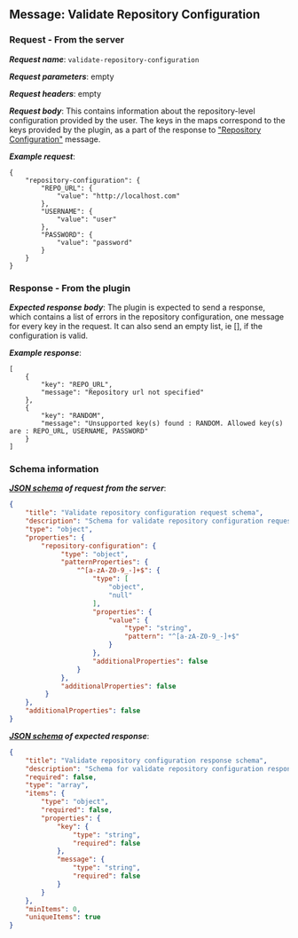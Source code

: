 ## Message: Validate Repository Configuration
 
### Request - From the server

***Request name***: ```validate-repository-configuration```

***Request parameters***: empty

***Request headers***: empty

***Request body***: This contains information about the repository-level configuration provided by the user. The keys in the maps correspond to the keys provided by the plugin, as a part of the response to ["Repository Configuration"](repository_configuration.md) message.

***Example request***:
```{json}
{
    "repository-configuration": {
        "REPO_URL": {
            "value": "http://localhost.com"
        },
        "USERNAME": {
            "value": "user"
        },
        "PASSWORD": {
            "value": "password"
        }
    }
}
```

### Response - From the plugin

***Expected response body***: The plugin is expected to send a response, which contains a list of errors in the repository configuration, one message for every key in the request. It can also send an empty list, ie [], if the configuration is valid.

***Example response***:
```{json}
[
    {
        "key": "REPO_URL",
        "message": "Repository url not specified"
    },
    {
        "key": "RANDOM",
        "message": "Unsupported key(s) found : RANDOM. Allowed key(s) are : REPO_URL, USERNAME, PASSWORD"
    }
]
```

### Schema information

***[JSON schema](http://json-schema.org) of request from the server***:
```json
{
    "title": "Validate repository configuration request schema",
    "description": "Schema for validate repository configuration request Json",
    "type": "object",
    "properties": {
        "repository-configuration": {
             "type": "object",
             "patternProperties": {
                 "^[a-zA-Z0-9_-]+$": {
                     "type": [
                         "object",
                         "null"
                     ],
                     "properties": {
                         "value": {
                             "type": "string",
                             "pattern": "^[a-zA-Z0-9_-]+$"
                         }
                     },
                     "additionalProperties": false
                 }
             },
             "additionalProperties": false
         }
    },
    "additionalProperties": false
}
```

***[JSON schema](http://json-schema.org) of expected response***:
```json
{
    "title": "Validate repository configuration response schema",
    "description": "Schema for validate repository configuration response json",
    "required": false,
    "type": "array",
    "items": {
        "type": "object",
        "required": false,
        "properties": {
            "key": {
                "type": "string",
                "required": false
            },
            "message": {
                "type": "string",
                "required": false
            }
        }
    },
    "minItems": 0,
    "uniqueItems": true
}
```
